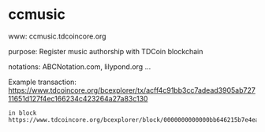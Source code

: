 # ccmusic

www: ccmusic.tdcoincore.org

purpose: Register music authorship with TDCoin blockchain

notations: ABCNotation.com, lilypond.org ...

Example transaction: https://www.tdcoincore.org/bcexplorer/tx/acff4c91bb3cc7adead3905ab72711651d127f4ec166234c423264a27a83c130

	in block https://www.tdcoincore.org/bcexplorer/block/0000000000000bb646215b7e4eadc61a68ef82089f6ac8d1b1f15d4e91dbd5e9
